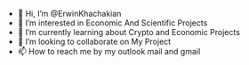 - 👋 Hi, I’m @ErwinKhachakian
- 👀 I’m interested in Economic And Scientific Projects
- 🌱 I’m currently learning about Crypto and Economic Projects
- 💞️ I’m looking to collaborate on My Project
- 📫 How to reach me by my outlook mail and gmail

<!---
ErwinKhachakian/ErwinKhachakian is a ✨ special ✨ repository because its `README.md` (this file) appears on your GitHub profile.
You can click the Preview link to take a look at your changes.
--->
